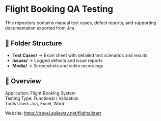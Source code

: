 # Flight Booking QA Testing

This repository contains manual test cases, defect reports, and supporting documentation exported from Jira.

## 📂 Folder Structure
- **Test Cases/** → Excel sheet with detailed test scenarios and results
- **Issues/** → Logged defects and issue reports
- **Media/** → Screenshots and video recordings

## 🧪 Overview
Application: Flight Booking System  
Testing Type: Functional / Validation  
Tools Used: Jira, Excel, Word

Website: https://travel.agileway.net/flights/start
